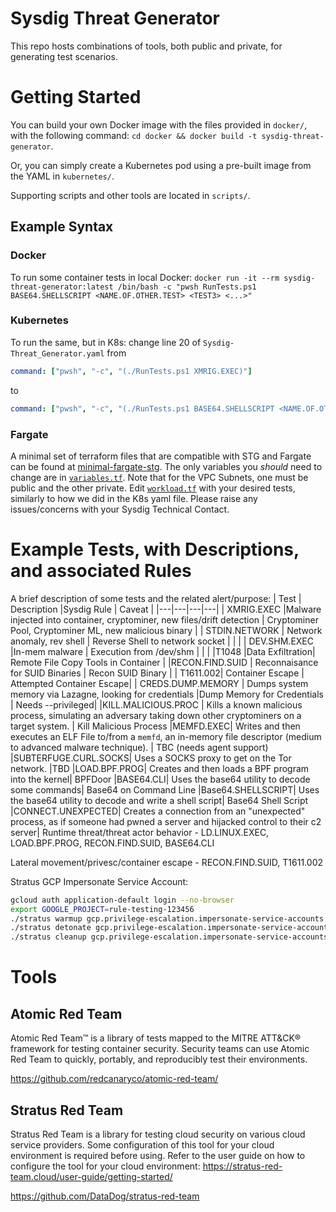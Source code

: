 # Sysdig Threat Generator

This repo hosts combinations of tools, both public and private, for generating test scenarios.

# Getting Started

You can build your own Docker image with the files provided in `docker/`, with the following command:
`cd docker && docker build -t sysdig-threat-generator`.  

Or, you can simply create a Kubernetes pod using a pre-built image from the YAML in `kubernetes/`.  

Supporting scripts and other tools are located in `scripts/`.

## Example Syntax

### Docker
To run some container tests in local Docker:
`docker run -it --rm sysdig-threat-generator:latest /bin/bash -c "pwsh RunTests.ps1 BASE64.SHELLSCRIPT <NAME.OF.OTHER.TEST> <TEST3> <...>"`

### Kubernetes
To run the same, but in K8s:
change line 20 of `Sysdig-Threat_Generator.yaml` from 

```yaml
command: ["pwsh", "-c", "(./RunTests.ps1 XMRIG.EXEC)"]
```

to

```yaml
command: ["pwsh", "-c", "(./RunTests.ps1 BASE64.SHELLSCRIPT <NAME.OF.OTHER.TEST> <...>)"]
```

### Fargate
A minimal set of terraform files that are compatible with STG and Fargate can be found at [minimal-fargate-stg](https://github.com/sysdig/minimal_fargate_stg). The only variables you *should* need to change are in [`variables.tf`](https://github.com/sysdig/minimal_fargate_stg/blob/master/variables.tf). Note that for the VPC Subnets, one must be public and the other private. Edit [`workload.tf`](https://github.com/sysdig/minimal_fargate_stg/blob/master/workload.tf#L12) with your desired tests, similarly to how we did in the K8s yaml file.
Please raise any issues/concerns with your Sysdig Technical Contact.

# Example Tests, with Descriptions, and associated Rules
A brief description of some tests and the related alert/purpose:
| Test  | Description   |Sysdig Rule  | Caveat |
|---|---|---|---|
|  XMRIG.EXEC |Malware injected into container, cryptominer, new files/drift detection   | Cryptominer Pool, Cryptominer ML, new malicious binary  |
| STDIN.NETWORK  | Network anomaly, rev shell   | Reverse Shell to network socket  |   |   |
| DEV.SHM.EXEC  |In-mem malware    | Execution from /dev/shm  |   |   |
|T1048 |Data Exfiltration| Remote File Copy Tools in Container |
|RECON.FIND.SUID | Reconnaisance for SUID Binaries | Recon SUID Binary |
| T1611.002| Container Escape | Attempted Container Escape| 
| CREDS.DUMP.MEMORY | Dumps system memory via Lazagne, looking for credentials |Dump Memory for Credentials | Needs --privileged|
|KILL.MALICIOUS.PROC | Kills a known malicious process, simulating an adversary taking down other cryptominers on a target system. | Kill Malicious Process
|MEMFD.EXEC| Writes and then executes an ELF File to/from a `memfd`, an in-memory file descriptor (medium to advanced malware technique). | TBC (needs agent support)
|SUBTERFUGE.CURL.SOCKS| Uses a SOCKS proxy to get on the Tor network. |TBD
|LOAD.BPF.PROG| Creates and then loads a BPF program into the kernel| BPFDoor
|BASE64.CLI| Uses the base64 utility to decode some commands| Base64 on Command Line
|Base64.SHELLSCRIPT| Uses the base64 utility to decode and write a shell script| Base64 Shell Script
|CONNECT.UNEXPECTED| Creates a connection from an "unexpected" process, as if someone had pwned a server and hijacked control to their c2 server| 
Runtime threat/threat actor behavior - LD.LINUX.EXEC, LOAD.BPF.PROG, RECON.FIND.SUID, BASE64.CLI

Lateral movement/privesc/container escape - RECON.FIND.SUID, T1611.002

Stratus GCP Impersonate Service Account:
```bash
gcloud auth application-default login --no-browser
export GOOGLE_PROJECT=rule-testing-123456
./stratus warmup gcp.privilege-escalation.impersonate-service-accounts
./stratus detonate gcp.privilege-escalation.impersonate-service-accounts
./stratus cleanup gcp.privilege-escalation.impersonate-service-accounts
```

# Tools

## Atomic Red Team

Atomic Red Team™ is a library of tests mapped to the MITRE ATT&CK® framework for testing container security. Security teams can use Atomic Red Team to quickly, portably, and reproducibly test their environments.

https://github.com/redcanaryco/atomic-red-team/

## Stratus Red Team
Stratus Red Team is a library for testing cloud security on various cloud service providers.  Some configuration of this tool for your cloud environment is required before using.  Refer to the user guide on how to configure the tool for your cloud environment: https://stratus-red-team.cloud/user-guide/getting-started/

https://github.com/DataDog/stratus-red-team


